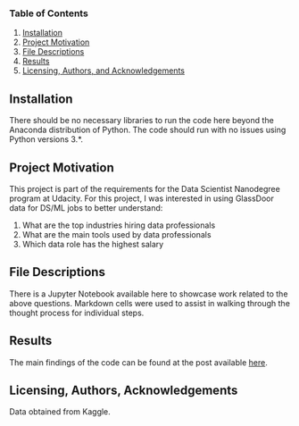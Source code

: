 ### Table of Contents

1. [Installation](#installation)
2. [Project Motivation](#motivation)
3. [File Descriptions](#files)
4. [Results](#results)
5. [Licensing, Authors, and Acknowledgements](#licensing)

## Installation <a name="installation"></a>

There should be no necessary libraries to run the code here beyond the Anaconda distribution of Python.  The code should run with no issues using Python versions 3.*.

## Project Motivation<a name="motivation"></a>

This project is part of the requirements for the Data Scientist Nanodegree program at Udacity. 
For this project, I was interested in using GlassDoor data for DS/ML jobs to better understand:

1. What are the top industries hiring data professionals
2. What are the main tools used by data professionals 
3. Which data role has the highest salary

## File Descriptions <a name="files"></a>

There is a Jupyter Notebook available here to showcase work related to the above questions.  Markdown cells were used to assist in walking through the thought process for individual steps.  

## Results<a name="results"></a>

The main findings of the code can be found at the post available [here](www.google.com).

## Licensing, Authors, Acknowledgements<a name="licensing"></a>

Data obtained from Kaggle.

